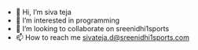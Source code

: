 - 👋 Hi, I’m siva teja
- 👀 I’m interested in programming
- 💞️ I’m looking to collaborate on sreenidhi1sports
- 📫 How to reach me sivateja.d@sreenidhi1sports.com

<!---
12sivateja/12sivateja is a ✨ special ✨ repository because its `README.md` (this file) appears on your GitHub profile.
You can click the Preview link to take a look at your changes.
--->
